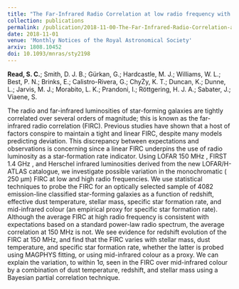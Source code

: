 ```yaml
---
title: "The Far-Infrared Radio Correlation at low radio frequency with LOFAR/H-ATLAS"
collection: publications
permalink: /publication/2018-11-00-The-Far-Infrared-Radio-Correlation-at-low-radio-frequency-with-LOFAR-H-ATLAS
date: 2018-11-01
venue: 'Monthly Notices of the Royal Astronomical Society'
arxiv: 1808.10452
doi: 10.1093/mnras/sty2198
---
```

 **Read, S. C.**; Smith, D. J. B.; Gürkan, G.; Hardcastle, M. J.;
Williams, W. L.; Best, P. N.; Brinks, E.; Calistro-Rivera, G.; ChyŻy, K.
T.; Duncan, K.; Dunne, L.; Jarvis, M. J.; Morabito, L. K.; Prandoni, I.;
Röttgering, H. J. A.; Sabater, J.; Viaene, S.

 The radio and far-infrared luminosities of star-forming galaxies are
tightly correlated over several orders of magnitude; this is known as
the far-infrared radio correlation (FIRC). Previous studies have shown
that a host of factors conspire to maintain a tight and linear FIRC,
despite many models predicting deviation. This discrepancy between
expectations and observations is concerning since a linear FIRC
underpins the use of radio luminosity as a star-formation rate
indicator. Using LOFAR 150 MHz , FIRST 1.4 GHz , and Herschel infrared
luminosities derived from the new LOFAR/H-ATLAS catalogue, we
investigate possible variation in the monochromatic ( 250 μm) FIRC at
low and high radio frequencies. We use statistical techniques to probe
the FIRC for an optically selected sample of 4082 emission-line
classified star-forming galaxies as a function of redshift, effective
dust temperature, stellar mass, specific star formation rate, and
mid-infrared colour (an empirical proxy for specific star formation
rate). Although the average FIRC at high radio frequency is consistent
with expectations based on a standard power-law radio spectrum, the
average correlation at 150 MHz is not. We see evidence for redshift
evolution of the FIRC at 150 MHz, and find that the FIRC varies with
stellar mass, dust temperature, and specific star formation rate,
whether the latter is probed using MAGPHYS fitting, or using
mid-infrared colour as a proxy. We can explain the variation, to within
1σ, seen in the FIRC over mid-infrared colour by a combination of dust
temperature, redshift, and stellar mass using a Bayesian partial
correlation technique.


